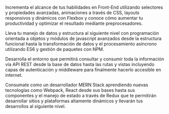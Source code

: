 Incrementa el alcance de tus habilidades en Front-End utilizando selectores y propiedades avanzadas, animaciones a través de CSS, layouts responsivos y dinámicos con Flexbox y conoce cómo aumentar tu productividad y optimizar el resultado mediante preprocesadores.

Lleva tu manejo de datos y estructura al siguiente nivel con programación orientada a objetos y módulos de javascript avanzados desde la estructura funcional hasta la transformación de datos y el procesamiento asíncrono utilizando ES6 y gestión de paquetes con NPM.

Desarrolla el entorno que permitirá consultar y consumir toda la información vía API REST desde la base de datos hasta las rutas y vistas incluyendo capas de autenticación y middleware para finalmente hacerlo accesible en internet.

Consumate como un desarrollador MERN Stack aprendiendo nuevas tecnologías como Webpack, React desde sus bases hasta sus componentes y el manejo de estado a través de Redux que te permitirán desarrollar sitios y plataformas altamente dinámicos y llevarán tus desarrollos al siguiente nivel.